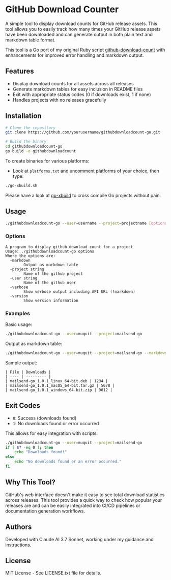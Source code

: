 # GitHub Download Counter

A simple tool to display download counts for GitHub release assets. This tool allows you to easily track how many times your GitHub release assets have been downloaded and can generate output in both plain text and markdown table format.

This tool is a Go port of my original Ruby script 
[github-download-count](https://github.com/muquit/githubdownloadcount)
with enhancements for improved error handling and markdown output.

## Features

- Display download counts for all assets across all releases
- Generate markdown tables for easy inclusion in README files
- Exit with appropriate status codes (0 if downloads exist, 1 if none)
- Handles projects with no releases gracefully

## Installation

```bash
# Clone the repository
git clone https://github.com/yourusername/githubdownloadcount-go.git

# Build the binary
cd githubdownloadcount-go
go build -o githubdownloadcount
```
To create binaries for various platforms:

* Look at `platforms.txt` and uncomment platforms of your choice, then type:

```bash
./go-xbuild.sh
```

Please have a look at [go-xbuild](https://github.com/muquit/go-xbuild) to cross compile Go projects without
pain.

## Usage

```bash
./githubdownloadcount-go --user=username --project=projectname [options]
```

### Options

```
A program to display github download count for a project
Usage: ./githubdownloadcount-go options
Where the options are:
  -markdown
    	Output as markdown table
  -project string
    	Name of the github project
  -user string
    	Name of the github user
  -verbose
    	Show verbose output including API URL (!markdown)
  -version
    	Show version information
```

### Examples

Basic usage:

```bash
./githubdownloadcount-go --user=muquit --project=mailsend-go
```

Output as markdown table:

```bash
./githubdownloadcount-go --user=muquit --project=mailsend-go --markdown
```

Sample output:

```
| File | Downloads |
| ---- | --------- |
| mailsend-go_1.0.1_linux_64-bit.deb | 1234 |
| mailsend-go_1.0.1_macOS_64-bit.tar.gz | 5678 |
| mailsend-go_1.0.1_windows_64-bit.zip | 9012 |
```

## Exit Codes

- `0`: Success (downloads found)
- `1`: No downloads found or error occurred

This allows for easy integration with scripts:

```bash
./githubdownloadcount-go --user=muquit --project=mailsend-go
if [ $? -eq 0 ]; then
    echo "Downloads found!"
else
    echo "No downloads found or an error occurred."
fi
```

## Why This Tool?

GitHub's web interface doesn't make it easy to see total download statistics across releases. This tool provides a quick way to check how popular your releases are and can be easily integrated into CI/CD pipelines or documentation generation workflows.

## Authors

Developed with Claude AI 3.7 Sonnet, working under my guidance and instructions.

## License

MIT License - See LICENSE.txt file for details.


